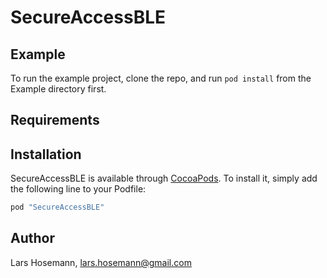 # SecureAccessBLE

## Example

To run the example project, clone the repo, and run `pod install` from the Example directory first.

## Requirements

## Installation

SecureAccessBLE is available through [CocoaPods](http://cocoapods.org). To install
it, simply add the following line to your Podfile:

```ruby
pod "SecureAccessBLE"
```

## Author

Lars Hosemann, lars.hosemann@gmail.com
